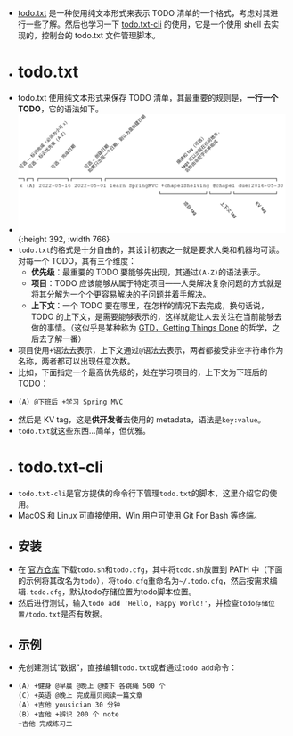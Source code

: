 - [todo.txt](https://github.com/todotxt/todo.txt) 是一种使用纯文本形式来表示 TODO 清单的一个格式，考虑对其进行一些了解。然后也学习一下 [todo.txt-cli](https://github.com/todotxt/todo.txt-cli) 的使用，它是一个使用 shell 去实现的，控制台的 todo.txt 文件管理脚本。
- # todo.txt
- todo.txt 使用纯文本形式来保存 TODO 清单，其最重要的规则是，**一行一个 TODO**，它的语法如下。
- ![image.png](../assets/image_1729439429363_0.png){:height 392, :width 766}
- `todo.txt`的格式是十分自由的，其设计初衷之一就是要求人类和机器均可读。对每一个 TODO，其有三个维度：
	- **优先级**：最重要的 TODO 要能够先出现，其通过`(A-Z)`的语法表示。
	- **项目**：TODO 应该能够从属于特定项目——人类解决复杂问题的方式就是将其分解为一个个更容易解决的子问题并着手解决。
	- **上下文**：一个 TODO 要在哪里，在怎样的情况下去完成，换句话说，TODO 的上下文，是需要能够表示的，这样就能让人去关注在当前能够去做的事情。（这似乎是某种称为 [GTD，Getting Things Done](https://en.wikipedia.org/wiki/Getting_Things_Done) 的哲学，之后去了解一番）
- 项目使用`+`语法去表示，上下文通过`@`语法去表示，两者都接受非空字符串作为名称，两者都可以出现任意次数。
- 比如，下面指定一个最高优先级的，处在学习项目的，上下文为下班后的 TODO：
- ```
  (A) @下班后 +学习 Spring MVC
  ```
- 然后是 KV tag，这是**供开发者**去使用的 metadata，语法是`key:value`。
- `todo.txt`就这些东西…简单，但优雅。
- # todo.txt-cli
- `todo.txt-cli`是官方提供的命令行下管理`todo.txt`的脚本，这里介绍它的使用。
- MacOS 和 Linux 可直接使用，Win 用户可使用 Git For Bash 等终端。
- ## 安装
- 在 [官方仓库](https://github.com/todotxt/todo.txt-cli) 下载`todo.sh`和`todo.cfg`，其中将`todo.sh`放置到 PATH 中（下面的示例将其改名为`todo`），将`todo.cfg`重命名为`~/.todo.cfg`，然后按需求编辑`.todo.cfg`，默认todo存储位置为todo脚本位置。
- 然后进行测试，输入`todo add 'Hello, Happy World!'`，并检查`todo存储位置/todo.txt`是否有数据。
- ## 示例
- 先创建测试“数据”，直接编辑`todo.txt`或者通过`todo add`命令：
- ```
  (A) +健身 @早晨 @晚上 @楼下 各跳绳 500 个
  (C) +英语 @晚上 完成扇贝阅读一篇文章
  (A) +吉他 yousician 30 分钟
  (B) +吉他 +辨识 200 个 note
  +吉他 完成练习二
  ```